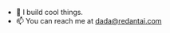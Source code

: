 
- 🌱 I  build cool things.
- 📫 You can reach me at dada@redantai.com
<!---
Marvy101/Marvy101 is a ✨ special ✨ repository because its `README.md` (this file) appears on your GitHub profile.
You can click the Preview link to take a look at your changes.
--->
